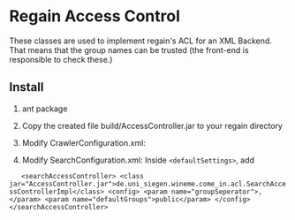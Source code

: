 Regain Access Control
=====================

These classes are used to implement regain's ACL for an XML Backend. That means that the group names can be trusted (the front-end is responsible to check these.)

Install
-------

1. ant package
2. Copy the created file build/AccessController.jar to your regain directory
3. Modify CrawlerConfiguration.xml:

4. Modify SearchConfiguration.xml: Inside `<defaultSettings>`, add

`	<searchAccessController>
		<class jar="AccessController.jar">de.uni_siegen.wineme.come_in.acl.SearchAccessControllerImpl</class>
    		<config>
    			<param name="groupSeperator">,</param>
			<param name="defaultGroups">public</param>
		</config>
	</searchAccessController>`
